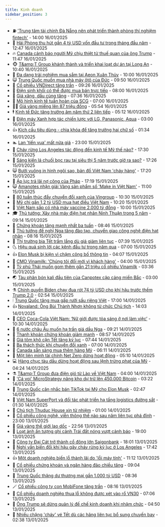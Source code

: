 ```yaml
---
title: Kinh doanh
sidebar_position: 3
---
```


<!-- vnexpress-kinh-doanh:START -->
- ⛽️ [&#39;Trung tâm tài chính Đà Nẵng nên phát triển thành phòng thí nghiệm fintech&#39;](https://vnexpress.net/trung-tam-tai-chinh-da-nang-nen-phat-trien-thanh-phong-thi-nghiem-fintech-4839913.html) - 14:00 16/01/2025
- 🐲 [Hải Phòng thu hút gần 4 tỷ USD vốn đầu tư trong tháng đầu năm](https://vnexpress.net/hai-phong-thu-hut-gan-4-ty-usd-von-dau-tu-trong-thang-dau-nam-4839919.html) - 12:47 16/01/2025
- 🔥 [Canada cảnh báo người Mỹ chịu thiệt từ thuế quan của ông Trump](https://vnexpress.net/canada-canh-bao-nguoi-my-chiu-thiet-tu-thue-quan-cua-ong-trump-4839889.html) - 11:47 16/01/2025
- 🐵 [T&amp;amp;T Group khánh thành và triển khai loạt dự án tại Long An](https://vnexpress.net/t-t-group-khanh-thanh-va-trien-khai-loat-du-an-tai-long-an-4839903.html) - 10:40 16/01/2025
- 🦅 [Đa dạng trải nghiệm mua sắm tại Aeon Xuân Thủy](https://vnexpress.net/da-dang-trai-nghiem-mua-sam-tai-aeon-xuan-thuy-4839833.html) - 10:00 16/01/2025
- 😺 [Trung Quốc muốn mua nhà máy ôtô của Đức](https://vnexpress.net/trung-quoc-muon-mua-nha-may-oto-cua-duc-4839849.html) - 09:50 16/01/2025
- 🤩 [Cổ phiếu VNDirect tăng trần](https://vnexpress.net/chung-khoan-hom-nay-16-1-co-phieu-vndirect-tang-tran-4839841.html) - 09:26 16/01/2025
- 🌮 [Điện sinh khối có thể được mua bán trực tiếp](https://vnexpress.net/dien-sinh-khoi-co-the-duoc-mua-ban-truc-tiep-4839570.html) - 08:00 16/01/2025
- 🧰 [Giá xăng, dầu cùng tăng](https://vnexpress.net/gia-xang-moi-nhat-hom-nay-16-1-4839776.html) - 07:36 16/01/2025
- 🤔 [Mô hình kinh tế tuần hoàn của SCG](https://vnexpress.net/mo-hinh-kinh-te-tuan-hoan-cua-scg-4837745.html) - 07:00 16/01/2025
- 🧑‍💻 [Giá vàng miếng lên 87 triệu đồng](https://vnexpress.net/gia-vang-mieng-len-87-trieu-dong-4839748.html) - 05:54 16/01/2025
- 🕴 [Kinh tế Đức tăng trưởng âm năm thứ 2 liên tiếp](https://vnexpress.net/kinh-te-duc-tang-truong-am-nam-thu-2-lien-tiep-4839695.html) - 05:12 16/01/2025
- 🦩 [Điện máy Xanh hợp tác chiến lược với LG, Panasonic, Aqua](https://vnexpress.net/dien-may-xanh-hop-tac-chien-luoc-voi-lg-panasonic-aqua-4839654.html) - 03:00 16/01/2025
- 👍 [Kích cầu tiêu dùng - chìa khóa để tăng trưởng hai chữ số](https://vnexpress.net/kich-cau-tieu-dung-chia-khoa-de-tang-truong-hai-chu-so-4838154.html) - 01:34 16/01/2025
- 🏊 [Lan &#39;tiến vua&#39; mất nửa giá](https://vnexpress.net/lan-tien-vua-mat-nua-gia-4839424.html) - 23:00 15/01/2025
- 🤡 [Cháy rừng Los Angeles tác động đến kinh tế Mỹ thế nào?](https://vnexpress.net/chay-rung-los-angeles-tac-dong-den-kinh-te-my-the-nao-4839402.html) - 17:30 15/01/2025
- 👀 [Sáng kiến lá chuối bọc rau tại siêu thị 5 năm trước giờ ra sao?](https://vnexpress.net/sang-kien-la-chuoi-boc-rau-tai-sieu-thi-5-nam-truoc-gio-ra-sao-4839131.html) - 17:26 15/01/2025
- 😺 [Bưởi vuông in hình ngôi sao, bản đồ Việt Nam &#39;cháy hàng&#39;](https://vnexpress.net/buoi-vuong-in-hinh-ngoi-sao-ban-do-viet-nam-chay-hang-4839817.html) - 17:20 15/01/2025
- 🦣 [Áp lực trả lãi nợ công của Pháp](https://vnexpress.net/ap-luc-tra-lai-no-cong-cua-phap-4839433.html) - 17:19 15/01/2025
- 😺 [Amanotes nhận giải Vàng sản phẩm số &#39;Make in Việt Nam&#39;](https://vnexpress.net/amanotes-nhan-giai-vang-san-pham-so-make-in-viet-nam-4839523.html) - 11:00 15/01/2025
- 💼 [80 tuần thúc đẩy chuyển đổi xanh của Vingroup](https://vnexpress.net/80-tuan-thuc-day-chuyen-doi-xanh-cua-vingroup-4839521.html) - 10:30 15/01/2025
- 🤗 [Mỹ chi gần 1,2 tỷ USD mua hạt điều Việt Nam](https://vnexpress.net/my-chi-gan-1-2-ty-usd-mua-hat-dieu-viet-nam-4839444.html) - 10:20 15/01/2025
- 👀 [Việt Nam sắp có nhà máy vaccine 2.000 tỷ đồng](https://vnexpress.net/viet-nam-sap-co-nha-may-vaccine-2-000-ty-dong-4839532.html) - 10:00 15/01/2025
- 🎓 [Thủ tướng: Xây nhà máy điện hạt nhân Ninh Thuận trong 5 năm](https://vnexpress.net/thu-tuong-xay-nha-may-dien-hat-nhan-ninh-thuan-trong-5-nam-4839509.html) - 09:14 15/01/2025
- 🗽 [Chứng khoán tăng mạnh nhất ba tuần](https://vnexpress.net/chung-khoan-hom-nay-15-1-vn-index-tang-manh-nhat-ba-tuan-4839483.html) - 08:46 15/01/2025
- 🚀 [Thủ tướng đề nghị Nga tăng đào tạo, chuyển giao công nghệ điện hạt nhân](https://vnexpress.net/thu-tuong-de-nghi-nga-tang-dao-tao-chuyen-giao-cong-nghe-dien-hat-nhan-4839464.html) - 08:16 15/01/2025
- 🤗 [Thị trường bia Tết trầm lắng dù giá giảm liên tục](https://vnexpress.net/thi-truong-bia-tet-tram-lang-du-gia-giam-lien-tuc-4838120.html) - 07:39 15/01/2025
- 🌜 [Hiệu quả sinh lời các kênh đầu tư trong năm qua](https://vnexpress.net/hieu-qua-sinh-loi-cac-kenh-dau-tu-trong-nam-qua-4839388.html) - 07:00 15/01/2025
- 👍 [Elon Musk bị kiện vì chậm công bố thông tin](https://vnexpress.net/elon-musk-bi-kien-vi-cham-cong-bo-thong-tin-4839293.html) - 04:07 15/01/2025
- 🤖 [CMO Vinamilk: &#39;Chúng tôi đổi mới vì khách hàng&#39;](https://vnexpress.net/cmo-vinamilk-chung-toi-doi-moi-vi-khach-hang-4839331.html) - 04:00 15/01/2025
- 🫣 [Tỷ phú Thái muốn gom thêm gần 21 triệu cổ phiếu Vinamilk](https://vnexpress.net/ty-phu-thai-muon-gom-them-gan-21-trieu-co-phieu-vinamilk-4839284.html) - 03:36 15/01/2025
- 🌏 [Tàu phân bón kali đầu tiên của Canpotex cập cảng miền Bắc](https://vnexpress.net/tau-phan-bon-kali-dau-tien-cua-canpotex-cap-cang-mien-bac-4839262.html) - 03:00 15/01/2025
- ⚗️ [Chính quyền Biden chạy đua rót 74 tỷ USD cho khí hậu trước thềm Trump 2.0](https://vnexpress.net/chinh-quyen-biden-chay-dua-rot-74-ty-usd-cho-khi-hau-truoc-them-trump-2-0-4839279.html) - 02:54 15/01/2025
- 🕯 [Trung Quốc tăng mua gấp rưỡi sầu riêng Việt](https://vnexpress.net/trung-quoc-tang-mua-gap-ruoi-sau-rieng-viet-4839113.html) - 17:00 14/01/2025
- 👍 [Novaland: Ông Bùi Thành Nhơn không từ chức Chủ tịch](https://vnexpress.net/novaland-ong-bui-thanh-nhon-khong-tu-chuc-chu-tich-4839178.html) - 14:03 14/01/2025
- 🤠 [CEO Coca-Cola Việt Nam: ‘Nữ giới được tỏa sáng ở nơi làm việc’](https://vnexpress.net/ceo-coca-cola-viet-nam-nu-gioi-duoc-toa-sang-o-noi-lam-viec-4818070.html) - 10:30 14/01/2025
- 🌊 [6 nước châu Âu muốn hạ trần giá dầu Nga](https://vnexpress.net/6-nuoc-chau-au-muon-ha-tran-gia-dau-nga-4838920.html) - 09:21 14/01/2025
- 🌈 [Thanh khoản chứng khoán giảm mạnh](https://vnexpress.net/chung-khoan-hom-nay-14-1-thanh-khoan-mat-hut-4839088.html) - 08:57 14/01/2025
- 🥳 [Giá tôm khô cận Tết tăng kỷ lục](https://vnexpress.net/gia-tom-kho-can-tet-tang-ky-luc-4839005.html) - 07:44 14/01/2025
- 🐻 [Ba thách thức khi chuyển đổi xanh](https://vnexpress.net/ba-thach-thuc-khi-chuyen-doi-xanh-4839020.html) - 07:00 14/01/2025
- 💫 [Canada sẵn sàng mua thêm hàng Mỹ](https://vnexpress.net/canada-san-sang-mua-them-hang-my-4838989.html) - 06:11 14/01/2025
- 🤩 [Một liên minh tài chính Net Zero dừng hoạt động](https://vnexpress.net/mot-lien-minh-tai-chinh-net-zero-dung-hoat-dong-4838919.html) - 05:10 14/01/2025
- 💻 [Hàng chục tàu dầu dừng hoạt động sau lệnh trừng phạt của Mỹ](https://vnexpress.net/hang-chuc-tau-dau-dung-hoat-dong-sau-lenh-trung-phat-cua-my-4838907.html) - 04:24 14/01/2025
- ⚗️ [T&amp;amp;T Group đưa điện gió từ Lào về Việt Nam](https://vnexpress.net/t-t-group-dua-dien-gio-tu-lao-ve-viet-nam-4838754.html) - 04:00 14/01/2025
- 🌈 [&#39;Cá voi&#39; MicroStrategy nâng kho dự trữ lên 450.000 Bitcoin](https://vnexpress.net/gia-bitcoin-hom-nay-ca-voi-microstrategy-nang-kho-du-tru-len-450-000-btc-4838880.html) - 03:22 14/01/2025
- 🌝 [Trung Quốc cân nhắc bán TikTok tại Mỹ cho Elon Musk](https://vnexpress.net/trung-quoc-can-nhac-ban-tiktok-tai-my-cho-elon-musk-4838855.html) - 02:47 14/01/2025
- 🥸 [Việt Nam SuperPort và đối tác phát triển hạ tầng logistics đường sắt](https://vnexpress.net/viet-nam-superport-va-doi-tac-phat-trien-ha-tang-logistics-duong-sat-4838838.html) - 01:30 14/01/2025
- 🦆 [Chủ tịch Thuduc House xin từ nhiệm](https://vnexpress.net/chu-tich-thuduc-house-xin-tu-nhiem-4838826.html) - 01:00 14/01/2025
- 🌋 [Cổ phiếu công nghệ, viễn thông thế nào sau năm liên tục phá đỉnh](https://vnexpress.net/co-phieu-cong-nghe-vien-thong-the-nao-sau-nam-lien-tuc-pha-dinh-4838797.html) - 23:00 13/01/2025
- 🦍 [Giá vàng thế giới lao dốc](https://vnexpress.net/gia-vang-the-gioi-lao-doc-4838804.html) - 22:56 13/01/2025
- 🤔 [Loạt ảnh ấn tượng ghi cảnh Trái đất nóng vượt cảnh báo](https://vnexpress.net/loat-anh-an-tuong-ghi-canh-trai-dat-nong-vuot-canh-bao-4838452.html) - 19:00 13/01/2025
- 🧰 [Công ty Đại Cát trở thành cổ đông lớn Saigonbank](https://vnexpress.net/cong-ty-dai-cat-tro-thanh-co-dong-lon-saigonbank-4838780.html) - 18:01 13/01/2025
- 🌝 [Nghi vấn biến đổi khí hậu gây cháy rừng kỷ lục ở Los Angeles](https://vnexpress.net/nghi-van-bien-doi-khi-hau-gay-chay-rung-ky-luc-o-los-angeles-4838569.html) - 17:42 13/01/2025
- 👍 [Một doanh nghiệp biến lỗ thành lãi do &#39;lỗi máy tính&#39;](https://vnexpress.net/mot-doanh-nghiep-bien-lo-thanh-lai-do-loi-may-tinh-4838749.html) - 11:12 13/01/2025
- 🗽 [Cổ phiếu chứng khoán và ngân hàng đảo chiều tăng](https://vnexpress.net/chung-khoan-hom-nay-13-1-co-phieu-chung-khoan-va-ngan-hang-dao-chieu-4838689.html) - 09:04 13/01/2025
- 🐎 [Trung Quốc thặng dư thương mại gần 1.000 tỷ USD](https://vnexpress.net/trung-quoc-thang-du-thuong-mai-gan-1-000-ty-usd-4838644.html) - 08:36 13/01/2025
- 🪄 [Cổ phiếu công ty con MobiFone tăng trần](https://vnexpress.net/co-phieu-cong-ty-con-mobifone-tang-tran-4838652.html) - 08:16 13/01/2025
- 🎊 [Cổ phiếu doanh nghiệp thua lỗ không được xét vào rổ VN30](https://vnexpress.net/co-phieu-doanh-nghiep-thua-lo-khong-duoc-xet-vao-ro-vn30-4838628.html) - 07:06 13/01/2025
- 🗽 [Ông Trump sẽ dừng quản lý đế chế kinh doanh khi nhậm chức](https://vnexpress.net/ong-trump-se-dung-quan-ly-de-che-kinh-doanh-khi-nham-chuc-4838581.html) - 04:50 13/01/2025
- 🦩 [Nhiều chặng &#39;cháy&#39; vé Tết dù các hãng liên tục bổ sung chuyến bay](https://vnexpress.net/nhieu-chang-chay-ve-tet-du-cac-hang-lien-tuc-bo-sung-chuyen-bay-4838226.html) - 02:38 13/01/2025<!-- vnexpress-kinh-doanh:END -->
